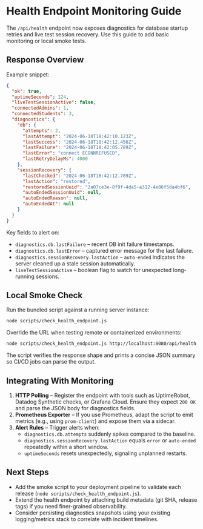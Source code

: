 # Health Endpoint Monitoring Guide

The `/api/health` endpoint now exposes diagnostics for database startup retries and live test session recovery. Use this guide to add basic monitoring or local smoke tests.

## Response Overview

Example snippet:

```json
{
  "ok": true,
  "uptimeSeconds": 124,
  "liveTestSessionActive": false,
  "connectedAdmins": 1,
  "connectedStudents": 3,
  "diagnostics": {
    "db": {
      "attempts": 2,
      "lastAttempt": "2024-06-18T18:42:10.123Z",
      "lastSuccess": "2024-06-18T18:42:12.456Z",
      "lastFailure": "2024-06-18T18:42:05.789Z",
      "lastError": "connect ECONNREFUSED",
      "lastRetryDelayMs": 4000
    },
    "sessionRecovery": {
      "lastChecked": "2024-06-18T18:42:12.789Z",
      "lastAction": "restored",
      "restoredSessionUuid": "2a07ce3e-8f9f-4da5-a312-4e86f5da4bf6",
      "autoEndedSessionUuid": null,
      "autoEndedReason": null,
      "autoEndedAt": null
    }
  }
}
```

Key fields to alert on:

- `diagnostics.db.lastFailure` – recent DB init failure timestamps.
- `diagnostics.db.lastError` – captured error message for the last failure.
- `diagnostics.sessionRecovery.lastAction` – `auto-ended` indicates the server cleaned up a stale session automatically.
- `liveTestSessionActive` – boolean flag to watch for unexpected long-running sessions.

## Local Smoke Check

Run the bundled script against a running server instance:

```bash
node scripts/check_health_endpoint.js
```

Override the URL when testing remote or containerized environments:

```bash
node scripts/check_health_endpoint.js http://localhost:8080/api/health
```

The script verifies the response shape and prints a concise JSON summary so CI/CD jobs can parse the output.

## Integrating With Monitoring

1. **HTTP Polling** – Register the endpoint with tools such as UptimeRobot, Datadog Synthetic checks, or Grafana Cloud. Ensure they expect `200 OK` and parse the JSON body for diagnostics fields.
2. **Prometheus Exporter** – If you use Prometheus, adapt the script to emit metrics (e.g., using `prom-client`) and expose them via a sidecar.
3. **Alert Rules** – Trigger alerts when:
   - `diagnostics.db.attempts` suddenly spikes compared to the baseline.
   - `diagnostics.sessionRecovery.lastAction` equals `error` or `auto-ended` repeatedly within a short window.
   - `uptimeSeconds` resets unexpectedly, signaling unplanned restarts.

## Next Steps

- Add the smoke script to your deployment pipeline to validate each release (`node scripts/check_health_endpoint.js`).
- Extend the health endpoint by attaching build metadata (git SHA, release tags) if you need finer-grained observability.
- Consider persisting diagnostics snapshots using your existing logging/metrics stack to correlate with incident timelines.
